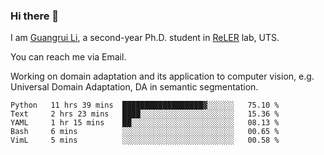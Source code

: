 ### Hi there 👋

<!--
**Solacex/Solacex** is a ✨ _special_ ✨ repository because its `README.md` (this file) appears on your GitHub profile.

Here are some ideas to get you started:

- 🔭 I’m currently working on ...
- 🌱 I’m currently learning ...
- 👯 I’m looking to collaborate on ...
- 🤔 I’m looking for help with ...
- 💬 Ask me about ...
- 📫 How to reach me: ...
- 😄 Pronouns: ...
- ⚡ Fun fact: ...
-->
I am [Guangrui Li](http://www.guangrui.li), a second-year Ph.D. student in [ReLER](http://www.reler.net) lab, UTS.

You can reach me via Email.

Working on domain adaptation and its application to computer vision, e.g. Universal Domain Adaptation, DA in semantic segmentation. 


<!--START_SECTION:waka-->
```text
Python   11 hrs 39 mins  ██████████████████▓░░░░░░   75.10 % 
Text     2 hrs 23 mins   ████░░░░░░░░░░░░░░░░░░░░░   15.36 % 
YAML     1 hr 15 mins    ██░░░░░░░░░░░░░░░░░░░░░░░   08.13 % 
Bash     6 mins          ░░░░░░░░░░░░░░░░░░░░░░░░░   00.65 % 
VimL     5 mins          ░░░░░░░░░░░░░░░░░░░░░░░░░   00.58 % 
```
<!--END_SECTION:waka-->
